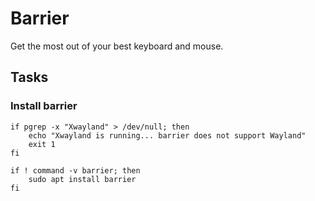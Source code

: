 # Barrier

Get the most out of your best keyboard and mouse.

## Tasks


### Install barrier

```
if pgrep -x "Xwayland" > /dev/null; then
    echo "Xwayland is running... barrier does not support Wayland"
    exit 1
fi

if ! command -v barrier; then
    sudo apt install barrier
fi
```
